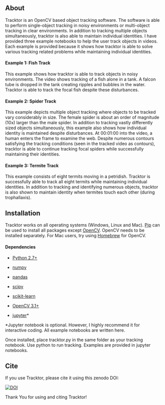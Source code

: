 About
------

Tracktor is an OpenCV based object tracking software. The software is able to perform single-object tracking in 
noisy environments or multi-object tracking in clear environments. In addition to tracking multiple objects
simultaneously, tracktor is also able to maintain individual identities. I have provided three example notebooks
to help the user track objects in videos. Each example is provided because it shows how tracktor is able to solve
various tracking related problems while maintaining individual identities.

#### Example 1: Fish Track
This example shows how tracktor is able to track objects in noisy environments. The video shows tracking of a fish
alone in a tank. A falcon tube is dropped in the tank creating ripples and bubbles in the water. Tracktor is able
to track the focal fish despite these disturbances.

#### Example 2: Spider Track
This example depicts multiple object tracking where objects to be tracked vary considerably in size. The female
spider is about an order of magnitude (10x) larger than the male spider. In addition to tracking vastly differently
sized objects simultaneously, this example also shows how individual identity is maintained despite disturbances. At
00:01:00 into the video, a human enters the frame to examine the web. Despite numerous contours satisfying the tracking
conditions (seen in the tracked video as contours), tracktor is able to continue tracking focal spiders while
successfully maintaining their identities.

#### Example 3: Termite Track
This example consists of eight termits moving in a petridish. Tracktor is successfully able to track all eight termits
while maintaining individual identities. In addition to tracking and identifying numerous objects, tracktor is also 
shown to maintain identity when termites touch each other (during trophallaxis).

Installation
------------
Tracktor works on all operating systems (Windows, Linux and Mac). 
[Pip](https://pip.pypa.io/en/stable/) can be used to install all packages except [OpenCV](http://opencv.org/). OpenCV needs to be installed separately. For Mac users, try using [Homebrew](https://brew.sh/) for OpenCV. 

#### Dependencies

- [Python 2.7+](http://www.python.org)

- [numpy](http://www.numpy.org/)

- [pandas](https://pandas.pydata.org/)

- [scipy](http://www.scipy.org/)

- [scikit-learn](http://scikit-learn.org/stable/)

- [OpenCV 3.1+](http://opencv.org/)

- [jupyter](http://jupyter.org/)*

*Jupyter notebook is optional. However, I highly recommend it for interactive coding. All example notebooks are written here. 

Once installed, place tracktor.py in the same folder as your tracking notebook. Use python to run tracking. Examples are provided in jupyter notebooks.

Cite
----

If you use Tracktor, please cite it using this zenodo DOI:

[![DOI](https://zenodo.org/badge/DOI/10.5281/zenodo.1134016.svg)](https://doi.org/10.5281/zenodo.1134016)


Thank You for using and citing Tracktor!

